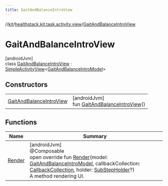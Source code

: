 ```yaml
---
title: GaitAndBalanceIntroView
---
```

//[kit](../../../index.html)/[healthstack.kit.task.activity.view](../index.html)/[GaitAndBalanceIntroView](index.html)



# GaitAndBalanceIntroView



[androidJvm]\
class [GaitAndBalanceIntroView](index.html) : [SimpleActivityView](../../healthstack.kit.task.activity.view.common/-simple-activity-view/index.html)&lt;[GaitAndBalanceIntroModel](../../healthstack.kit.task.activity.model/-gait-and-balance-intro-model/index.html)&gt;



## Constructors


| | |
|---|---|
| [GaitAndBalanceIntroView](-gait-and-balance-intro-view.html) | [androidJvm]<br>fun [GaitAndBalanceIntroView](-gait-and-balance-intro-view.html)() |


## Functions


| Name | Summary |
|---|---|
| [Render](-render.html) | [androidJvm]<br>@Composable<br>open override fun [Render](-render.html)(model: [GaitAndBalanceIntroModel](../../healthstack.kit.task.activity.model/-gait-and-balance-intro-model/index.html), callbackCollection: [CallbackCollection](../../healthstack.kit.task.base/-callback-collection/index.html), holder: [SubStepHolder](../../healthstack.kit.task.survey.question/-sub-step-holder/index.html)?)<br>A method rendering UI. |

